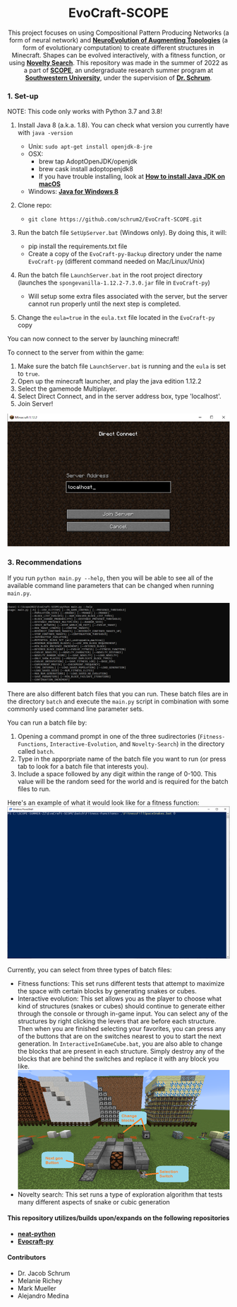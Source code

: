 <div align="center">    
 
<!--- DO NOT FORGET TO REMOVE ALL THE COMMENTS -->  
  
# EvoCraft-SCOPE  
 
<!--- MIGHT NEED SOME EDITING. DON'T THINK THIS IS COMPLETE --> 
 This project focuses on using Compositional Pattern Producing Networks (a form of neural network) and [**NeuroEvolution of Augmenting Topologies**](https://www.cs.ucf.edu/~kstanley/neat.html) (a form of evolutionary computation) to create different structures in Minecraft. Shapes can be evolved interactively, with a fitness function, or using [**Novelty Search**](http://eplex.cs.ucf.edu/noveltysearch/userspage/). This repository was made in the summer of 2022 as a part of [**SCOPE**](https://www.southwestern.edu/undergraduate-research/scope/), an undergraduate research summer program at [**Southwestern University**](https://www.southwestern.edu/), under the supervision of [**Dr. Schrum**](https://people.southwestern.edu/~schrum2/).
<!--- DO NOT FORGET TO SITE THE TWO SOURCES -->  
<!--- IS THIS WHERE THE SOURCES NEED TO BE SITED? OR SHOULD IT BE SOMEWHERE ELSE? -->
<!--- RIGHT NOW JUST THE LINKS ARE HERE. NEEDS TO CITED IT BETTER. -->  

</div>

<!--- THE BATCH FILE TAKES AWAY THE NEED -->
### 1. Set-up
<!--- AFTER LAYOUT AND TEXT IS MORE OR LESS PLACED, FIND WAY TO MAKE LOOK CLEANER BY INDENTING  --> 

NOTE: This code only works with Python 3.7 and 3.8!

1. Install Java 8 (a.k.a. 1.8). You can check what version you currently have with `java -version`
    - Unix: `sudo apt-get install openjdk-8-jre`
    - OSX:
        - brew tap AdoptOpenJDK/openjdk
        - brew cask install adoptopenjdk8 
        - If you have trouble installing, look at [**How to install Java JDK on macOS**](https://mkyong.com/java/how-to-install-java-on-mac-osx/)
    - Windows: [**Java for Windows 8**](https://www.oracle.com/java/technologies/downloads/#java8)

2. Clone repo:
    - `git clone https://github.com/schrum2/EvoCraft-SCOPE.git`

3. Run the batch file `SetUpServer.bat` (Windows only). By doing this, it will:
    - pip install the requirements.txt file
    - Create a copy of the `EvoCraft-py-Backup` directory under the name `EvoCraft-py` (different command needed on Mac/Linux/Unix)

4. Run the batch file `LaunchServer.bat` in the root project directory (launches the `spongevanilla-1.12.2-7.3.0.jar` file in `EvoCraft-py`)
    - Will setup some extra files associated with the server, but the server cannot run properly until the next step is completed.

5. Change the `eula=true` in the `eula.txt` file located in the `EvoCraft-py` copy

You can now connect to the server by launching minecraft!

To connect to the server from within the game:
1. Make sure the batch file `LaunchServer.bat` is running and the `eula` is set to `true`.
2. Open up the minecraft launcher, and play the java edition 1.12.2
3. Select the gamemode Multiplayer.
4. Select Direct Connect, and in the server address box, type 'localhost'.
5. Join Server!

<!--- ANOTHER PICTURE THAT NEEDS TO BE RECONSIDERED -->
![localhost login](/images/localhost_login.png)
<!--- THINK OF A BETTER NAME FOR THIS HEADING -->

### 3. Recommendations
If you run `python main.py --help`, then you will be able to see all of the available command line parameters that can be changed when running `main.py`.

<!--- RECONSIDER IMAGE HERE. -->
![help in cmd](/images/Command_Line_Parameters.png)

There are also different batch files that you can run. These batch files are in the directory `batch` and execute the `main.py` script in combination with some commonly used command line parameter sets.

You can run a batch file by:
1. Opening a command prompt in one of the three sudirectories (`Fitness-Functions`, `Interactive-Evolution`, and `Novelty-Search`) in the directory called `batch`.
2. Type in the apporpriate name of the batch file you want to run (or press tab to look for a batch file that interests you).
3. Include a space followed by any digit within the range of 0-100. This value will be the random seed for the world and is required for the batch files to run.

Here's an example of what it would look like for a fitness function:
![command prompt for batch](/images/command-prompt-batch.PNG)

Currently, you can select from three types of batch files:
- Fitness functions: This set runs different tests that  attempt to maximize the space with certain blocks by generating snakes or cubes.
- Interactive evolution: This set allows you as the player to choose what kind of structures (snakes or cubes) should continue to generate either through the console or through in-game input. You can select any of the structures by right clicking the levers that are before each structure. Then when you are finished selecting your favorites, you can press any of the buttons that are on the switches nearest to you to start the next generation. In `InteractiveInGameCube.bat`, you are also able to change the blocks that are present in each structure. Simply destroy any of the blocks that are behind the switches and replace it with any block you like.
![interactive instructions](/images/Instructions-Interactive-Evolution.png)
- Novelty search: This set runs a type of exploration algorithm that tests many different aspects of snake or cubic generation
<!--- CHECK AGAIN IF THE RANGE OF RANDOM SEEDS IS 0-100 AND IF THAT IS INCLUSIVE/EXCLUSIVE --> 

<!--- ASK IF THERE SHOULD BE ANY MENTION OF THE PYTESTS IN HERE. -->

<!--- NEED BETTER WAY TO WORD THIS SECTION -->
#### This repository utilizes/builds upon/expands on the following repositories
- [**neat-python**](https://github.com/CodeReclaimers/neat-python)
- [**Evocraft-py**](https://github.com/real-itu/Evocraft-py)

#### Contributors
- Dr. Jacob Schrum
- Melanie Richey
- Mark Mueller
- Alejandro Medina
